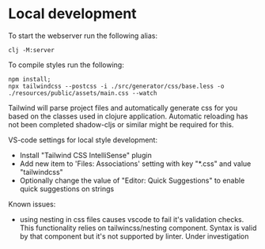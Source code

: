# Local development
To start the webserver run the following alias:
```
clj -M:server
```

To compile styles run the following:

```
npm install;
npx tailwindcss --postcss -i ./src/generator/css/base.less -o ./resources/public/assets/main.css --watch
```

Tailwind will parse project files and automatically generate css for you based on the classes used in clojure application. Automatic reloading has not been completed shadow-cljs or similar might be required for this.

VS-code settings for local style development:
- Install "Tailwind CSS IntelliSense" plugin
- Add new item to 'Files: Associations' setting with key "*.css" and value "tailwindcss"
- Optionally change the value of "Editor: Quick Suggestions" to enable quick suggestions on strings

Known issues:
- using nesting in css files causes vscode to fail it's validation checks. This functionality relies on tailwincss/nesting component. Syntax is valid by that component but it's not supported by linter. Under investigation